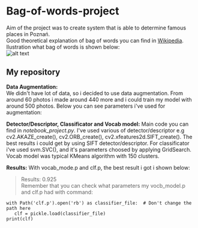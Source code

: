 # Bag-of-words-project  

Aim of the project was to create system that is able to determine famous places in Poznań.  
Good theoretical explanation of bag of words you can find in [Wikipedia](https://en.wikipedia.org/wiki/Bag-of-words_model).  
Ilustration what bag of words is shown below:  
![alt text](https://www.analyticssteps.com/backend/media/uploads/2019/09/06/image-20190906164045-2.jpeg)  

## My repository
**Data Augmentation:**  
We didn't have lot of data, so i decided to use data augmentation. From around 60 photos i made around 440 more and i could train my model with around 500 photos. Below you can see parameters i've used for augmentation:  

**Detector/Descriptor, Classificator and Vocab model:**
Main code you can find in *notebook_project.py*. I've used various of detector/descriptor e.g cv2.AKAZE_create(), cv2.ORB_create(), cv2.xfeatures2d.SIFT_create().
The best results i could get by using SIFT detector/descriptor. For classificator i've used svm.SVC(), and it's parameters choosed by applying GridSearch. Vocab model was typical KMeans algorithm with 150 clusters.

**Results:**
With vocab_mode.p and clf.p, the best result i got i shown below:  
> Results: 0.925   
 Remember that you can check what parameters my vocb_model.p and clf.p had with command:  
 ```
 with Path('clf.p').open('rb') as classifier_file:  # Don't change the path here
    clf = pickle.load(classifier_file)
print(clf)
 ```




